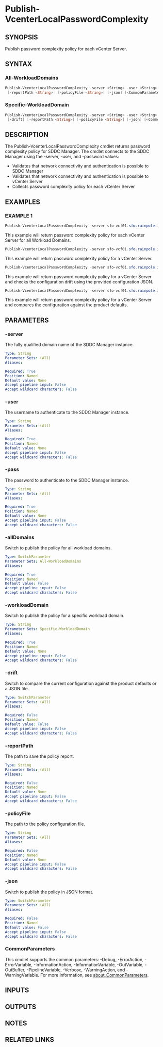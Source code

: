 # Publish-VcenterLocalPasswordComplexity

## SYNOPSIS

Publish password complexity policy for each vCenter Server.

## SYNTAX

### All-WorkloadDomains

```powershell
Publish-VcenterLocalPasswordComplexity -server <String> -user <String> -pass <String> [-allDomains] [-drift]
 [-reportPath <String>] [-policyFile <String>] [-json] [<CommonParameters>]
```

### Specific-WorkloadDomain

```powershell
Publish-VcenterLocalPasswordComplexity -server <String> -user <String> -pass <String> -workloadDomain <String>
 [-drift] [-reportPath <String>] [-policyFile <String>] [-json] [<CommonParameters>]
```

## DESCRIPTION

The Publish-VcenterLocalPasswordComplexity cmdlet returns password complexity policy for SDDC Manager.
The cmdlet connects to the SDDC Manager using the -server, -user, and -password values:

- Validates that network connectivity and authentication is possible to SDDC Manager
- Validates that network connectivity and authentication is possible to vCenter Server
- Collects password complexity policy for each vCenter Server

## EXAMPLES

### EXAMPLE 1

```powershell
Publish-VcenterLocalPasswordComplexity -server sfo-vcf01.sfo.rainpole.io -user admin@local -pass VMw@re1!VMw@re1! -allDomains
```

This example will return password complexity policy for each vCenter Server for all Workload Domains.

```powershell
Publish-VcenterLocalPasswordComplexity -server sfo-vcf01.sfo.rainpole.io -user admin@local -pass VMw@re1!VMw@re1! -workloadDomain sfo-w01
```

This example will return password complexity policy for a vCenter Server.

```powershell
Publish-VcenterLocalPasswordComplexity -server sfo-vcf01.sfo.rainpole.io -user admin@local -pass VMw@re1!VMw@re1! -workloadDomain sfo-w01 -drift -reportPath "F:\Reporting" -policyFile "passwordPolicyConfig.json"
```

This example will return password complexity policy for a vCenter Server and checks the configuration drift using the provided configuration JSON.

```powershell
Publish-VcenterLocalPasswordComplexity -server sfo-vcf01.sfo.rainpole.io -user admin@local -pass VMw@re1!VMw@re1! -workloadDomain sfo-w01 -drift
```

This example will return password complexity policy for a vCenter Server and compares the configuration against the product defaults.

## PARAMETERS

### -server

The fully qualified domain name of the SDDC Manager instance.

```yaml
Type: String
Parameter Sets: (All)
Aliases:

Required: True
Position: Named
Default value: None
Accept pipeline input: False
Accept wildcard characters: False
```

### -user

The username to authenticate to the SDDC Manager instance.

```yaml
Type: String
Parameter Sets: (All)
Aliases:

Required: True
Position: Named
Default value: None
Accept pipeline input: False
Accept wildcard characters: False
```

### -pass

The password to authenticate to the SDDC Manager instance.

```yaml
Type: String
Parameter Sets: (All)
Aliases:

Required: True
Position: Named
Default value: None
Accept pipeline input: False
Accept wildcard characters: False
```

### -allDomains

Switch to publish the policy for all workload domains.

```yaml
Type: SwitchParameter
Parameter Sets: All-WorkloadDomains
Aliases:

Required: True
Position: Named
Default value: False
Accept pipeline input: False
Accept wildcard characters: False
```

### -workloadDomain

Switch to publish the policy for a specific workload domain.

```yaml
Type: String
Parameter Sets: Specific-WorkloadDomain
Aliases:

Required: True
Position: Named
Default value: None
Accept pipeline input: False
Accept wildcard characters: False
```

### -drift

Switch to compare the current configuration against the product defaults or a JSON file.

```yaml
Type: SwitchParameter
Parameter Sets: (All)
Aliases:

Required: False
Position: Named
Default value: False
Accept pipeline input: False
Accept wildcard characters: False
```

### -reportPath

The path to save the policy report.

```yaml
Type: String
Parameter Sets: (All)
Aliases:

Required: False
Position: Named
Default value: None
Accept pipeline input: False
Accept wildcard characters: False
```

### -policyFile

The path to the policy configuration file.

```yaml
Type: String
Parameter Sets: (All)
Aliases:

Required: False
Position: Named
Default value: None
Accept pipeline input: False
Accept wildcard characters: False
```

### -json

Switch to publish the policy in JSON format.

```yaml
Type: SwitchParameter
Parameter Sets: (All)
Aliases:

Required: False
Position: Named
Default value: False
Accept pipeline input: False
Accept wildcard characters: False
```

### CommonParameters

This cmdlet supports the common parameters: -Debug, -ErrorAction, -ErrorVariable, -InformationAction, -InformationVariable, -OutVariable, -OutBuffer, -PipelineVariable, -Verbose, -WarningAction, and -WarningVariable. For more information, see [about_CommonParameters](http://go.microsoft.com/fwlink/?LinkID=113216).

## INPUTS

## OUTPUTS

## NOTES

## RELATED LINKS
